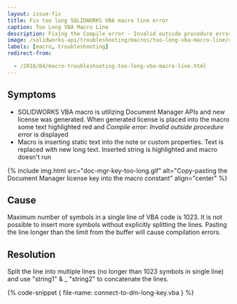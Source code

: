```yaml
---
layout: issue-fix
title: Fix too long SOLIDWORKS VBA macro line error
caption: Too Long VBA Macro Line
description: Fixing the Compile error - Invalid outside procedure error when placing the long text into the VBA macro variable
image: /solidworks-api/troubleshooting/macros/too-long-vba-macro-line/doc-mgr-key-too-long.gif
labels: [macro, troubleshooting]
redirect-from:

  - /2018/04/macro-troubleshooting-too-long-vba-macro-line.html
---
```

## Symptoms

* SOLIDWORKS VBA macro is utilizing Document Manager APIs and new license was generated.
When generated license is placed into the macro some text highlighted red and *Compile error: Invalid outside procedure error* is displayed
* Macro is inserting static text into the note or custom properties. Text is replaced with new long text. Inserted string is highlighted and macro doesn't run

{% include img.html src="doc-mgr-key-too-long.gif" alt="Copy-pasting the Document Manager license key into the macro constant" align="center" %}

## Cause

Maximum number of symbols in a single line of VBA code is 1023.
It is not possible to insert more symbols without explicitly splitting the lines.
Pasting the line longer than the limit from the buffer will cause compilation errors.  

## Resolution

Split the line into multiple lines (no longer than 1023 symbols in single line) and use "string1" & _ "string2" to concatenate the lines.  

{% code-snippet { file-name: connect-to-dm-long-key.vba } %}
